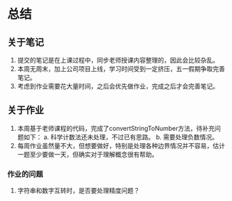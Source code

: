 # 总结

## 关于笔记

1. 提交的笔记是在上课过程中，同步老师授课内容整理的，因此会比较杂乱。
2. 本周无周末，加上公司项目上线，学习时间受到一定挤压，五一假期争取完善笔记。
3. 考虑到作业需要花大量时间，之后会优先做作业，完成之后才会完善笔记。

## 关于作业

1. 本周基于老师课程的代码，完成了convertStringToNumber方法，待补充问题如下：
   a. 科学计数法还未处理，不过已有思路。
   b. 需要处理负数情况。
2. 每周作业虽然量不大，但想要做好，特别是处理各种边界情况并不容易，估计一题至少要做一天，但确实对于理解概念很有帮助。

### 作业的问题

1. 字符串和数字互转时，是否要处理精度问题？
